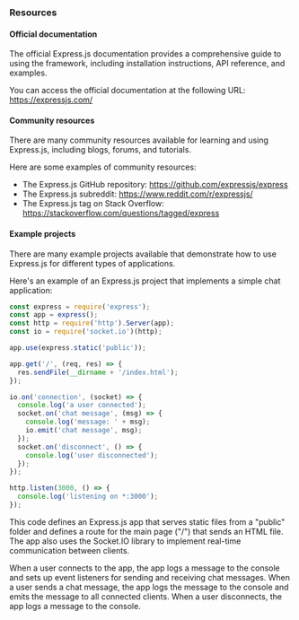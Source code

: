 ### Resources

#### Official documentation

The official Express.js documentation provides a comprehensive guide to using the framework, including installation instructions, API reference, and examples.

You can access the official documentation at the following URL: https://expressjs.com/

#### Community resources

There are many community resources available for learning and using Express.js, including blogs, forums, and tutorials.

Here are some examples of community resources:

- The Express.js GitHub repository: https://github.com/expressjs/express
- The Express.js subreddit: https://www.reddit.com/r/expressjs/
- The Express.js tag on Stack Overflow: https://stackoverflow.com/questions/tagged/express

#### Example projects

There are many example projects available that demonstrate how to use Express.js for different types of applications.

Here's an example of an Express.js project that implements a simple chat application:

```javascript
const express = require('express');
const app = express();
const http = require('http').Server(app);
const io = require('socket.io')(http);

app.use(express.static('public'));

app.get('/', (req, res) => {
  res.sendFile(__dirname + '/index.html');
});

io.on('connection', (socket) => {
  console.log('a user connected');
  socket.on('chat message', (msg) => {
    console.log('message: ' + msg);
    io.emit('chat message', msg);
  });
  socket.on('disconnect', () => {
    console.log('user disconnected');
  });
});

http.listen(3000, () => {
  console.log('listening on *:3000');
});
```

This code defines an Express.js app that serves static files from a "public" folder and defines a route for the main page ("/") that sends an HTML file. The app also uses the Socket.IO library to implement real-time communication between clients.

When a user connects to the app, the app logs a message to the console and sets up event listeners for sending and receiving chat messages. When a user sends a chat message, the app logs the message to the console and emits the message to all connected clients. When a user disconnects, the app logs a message to the console.